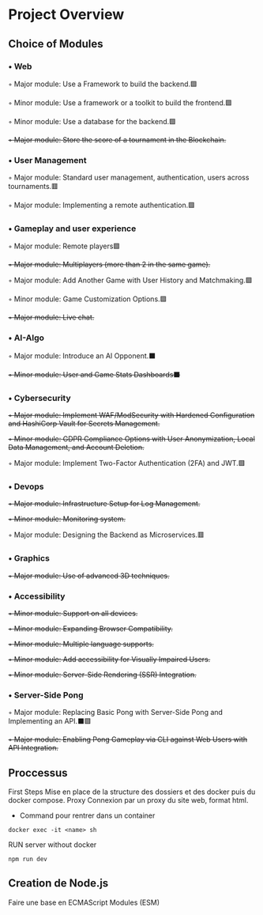 # Project Overview
## Choice of Modules

### • Web
◦ Major module: Use a Framework to build the backend.🟩

◦ Minor module: Use a framework or a toolkit to build the frontend.🟩

◦ Minor module: Use a database for the backend.🟩

~~◦ Major module: Store the score of a tournament in the Blockchain.~~

### • User Management

◦ Major module: Standard user management, authentication, users across tournaments.🟥

◦ Major module: Implementing a remote authentication.🟩


### • Gameplay and user experience

◦ Major module: Remote players🟪

~~◦ Major module: Multiplayers (more than 2 in the same game).~~

◦ Major module: Add Another Game with User History and Matchmaking.🟪


◦ Minor module: Game Customization Options.🟪


~~◦ Major module: Live chat.~~


### • AI-Algo

◦ Major module: Introduce an AI Opponent.⬛

~~◦ Minor module: User and Game Stats Dashboards⬛~~

### • Cybersecurity

~~◦ Major module: Implement WAF/ModSecurity with Hardened Configuration and HashiCorp Vault for Secrets Management.~~

~~◦ Minor module: GDPR Compliance Options with User Anonymization, Local Data Management, and Account Deletion.~~

◦ Major module: Implement Two-Factor Authentication (2FA) and JWT.🟩

### • Devops

~~◦ Major module: Infrastructure Setup for Log Management.~~

~~◦ Minor module: Monitoring system.~~

◦ Major module: Designing the Backend as Microservices.🟥
### • Graphics

~~◦ Major module: Use of advanced 3D techniques.~~

### • Accessibility

~~◦ Minor module: Support on all devices.~~

~~◦ Minor module: Expanding Browser Compatibility.~~

~~◦ Minor module: Multiple language supports.~~

~~◦ Minor module: Add accessibility for Visually Impaired Users.~~

~~◦ Minor module: Server-Side Rendering (SSR) Integration.~~

### • Server-Side Pong

◦ Major module: Replacing Basic Pong with Server-Side Pong and Implementing an API.⬛🟪


~~◦ Major module: Enabling Pong Gameplay via CLI against Web Users with API Integration.~~

## Proccessus
  First Steps
Mise en place de la structure des dossiers et des docker puis du docker compose.
  Proxy
Connexion par un proxy du site web, format html. 
  
  - Command pour rentrer dans un container
```angular2html
docker exec -it <name> sh
```
RUN server without docker 
```angular2html
npm run dev
```

## Creation de Node.js
Faire une base en ECMAScript Modules (ESM)


